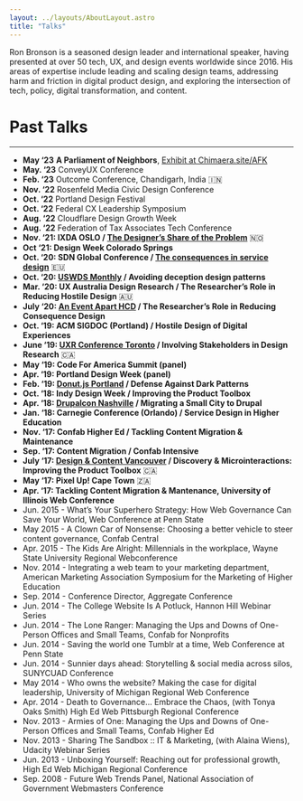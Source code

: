 ```yaml
---
layout: ../layouts/AboutLayout.astro
title: "Talks"
---
```


Ron Bronson is a seasoned design leader and international speaker, having presented at over 50 tech, UX, and design events worldwide since 2016. His areas of expertise include leading and scaling design teams, addressing harm and friction in digital product design, and exploring the intersection of tech, policy, digital transformation, and content.


# Past Talks
-----------------
*   **May ‘23** **A Parliament of Neighbors**, [Exhibit at Chimaera.site/AFK](https://www.chimaera.site/afk)
*   **May. ‘23** ConveyUX Conference
*   **Feb. ‘23** Outcome Conference, Chandigarh, India 🇮🇳
*   **Nov. ‘22** Rosenfeld Media Civic Design Conference
*   **Oct. ‘22** Portland Design Festival
*   **Oct. ‘22** Federal CX Leadership Symposium
*   **Aug. ‘22** Cloudflare Design Growth Week
*   **Aug. ‘22** Federation of Tax Associates Tech Conference
*   **Nov. ‘21: IXDA OSLO / [The Designer’s Share of the Problem](https://vimeo.com/651801535)** 🇳🇴
*   **Oct ‘21: Design Week Colorado Springs**
*   **Oct. ‘20: SDN Global Conference / [The consequences in service design](https://youtu.be/JqguCFiY3KM)** 🇪🇺
*   **Oct. ‘20: [USWDS Monthly](https://www.youtube.com/watch?t=1430s&v=Aw5ovySXf6o) / Avoiding deception design patterns**
*   **Mar. ‘20: UX Australia Design Research / The Researcher’s Role in Reducing Hostile Design** 🇦🇺
*   **July ‘20: [An Event Apart HCD](https://aneventapart.com/event/online-0720#s24059) / The Researcher’s Role in Reducing Consequence Design**
*   **Oct. ‘19: ACM SIGDOC (Portland) / Hostile Design of Digital Experiences**
*   **June ‘19: [UXR Conference Toronto](https://www.youtube.com/watch?v=rm6zUoyaC2Y) / Involving Stakeholders in Design Research** 🇨🇦
*   **May ‘19: Code For America Summit (panel)**
*   **Apr. ‘19: Portland Design Week (panel)**
*   **Feb. ‘19: [Donut.js Portland](https://youtu.be/3nLretWklAo) / Defense Against Dark Patterns**
*   **Oct. ‘18: Indy Design Week / Improving the Product Toolbox**
*   **Apr. ‘18: [Drupalcon Nashville](https://www.youtube.com/watch?v=REUJCWpFOcI) / Migrating a Small City to Drupal**
*   **Jan. ‘18: Carnegie Conference (Orlando) / Service Design in Higher Education**
*   **Nov. ‘17: Confab Higher Ed / Tackling Content Migration & Maintenance**
*   **Sep. ‘17: Content Migration / Confab Intensive**
*   **July ‘17: [Design & Content Vancouver](https://vimeo.com/228911684) / Discovery & Microinteractions: Improving the Product Toolbox** 🇨🇦
*   **May ‘17: Pixel Up! Cape Town** 🇿🇦
*   **Apr. ‘17: Tackling Content Migration & Mantenance, University of Illinois Web Conference**
*   Jun. 2015 - What’s Your Superhero Strategy: How Web Governance Can Save Your World, Web Conference at Penn State
*   May 2015 - A Clown Car of Nonsense: Choosing a better vehicle to steer content governance, Confab Central
*   Apr. 2015 - The Kids Are Alright: Millennials in the workplace, Wayne State University Regional Webconference
*   Nov. 2014 - Integrating a web team to your marketing department, American Marketing Association Symposium for the Marketing of Higher Education
*   Sep. 2014 - Conference Director, Aggregate Conference
*   Jun. 2014 - The College Website Is A Potluck, Hannon Hill Webinar Series
*   Jun. 2014 - The Lone Ranger: Managing the Ups and Downs of One-Person Offices and Small Teams, Confab for Nonprofits
*   Jun. 2014 - Saving the world one Tumblr at a time, Web Conference at Penn State
*   Jun. 2014 - Sunnier days ahead: Storytelling & social media across silos, SUNYCUAD Conference
*   May 2014 - Who owns the website? Making the case for digital leadership, University of Michigan Regional Web Conference
*   Apr. 2014 - Death to Governance… Embrace the Chaos, (with Tonya Oaks Smith) High Ed Web Pittsburgh Regional Conference
*   Nov. 2013 - Armies of One: Managing the Ups and Downs of One-Person Offices and Small Teams, Confab Higher Ed
*   Nov. 2013 - Sharing The Sandbox :: IT & Marketing, (with Alaina Wiens), Udacity Webinar Series
*   Jun. 2013 - Unboxing Yourself: Reaching out for professional growth, High Ed Web Michigan Regional Conference
*   Sep. 2008 - Future Web Trends Panel, National Association of Government Webmasters Conference
